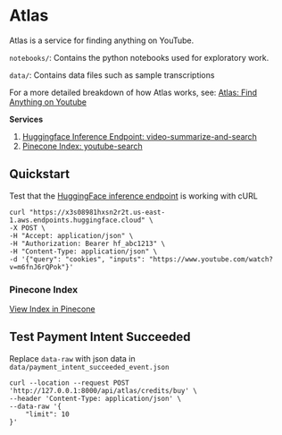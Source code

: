 # Atlas

Atlas is a service for finding anything on YouTube.

`notebooks/`: Contains the python notebooks used for exploratory work.

`data/`: Contains data files such as sample transcriptions

For a more detailed breakdown of how Atlas works, see: [Atlas: Find Anything on Youtube](https://atila.ca/blog/tomiwa/atlas)


**Services**
1. [Huggingface Inference Endpoint: video-summarize-and-search](https://ui.endpoints.huggingface.co/tomiwa1a/endpoints/video-summarize-and-search)
2. [Pinecone Index: youtube-search](https://app.pinecone.io/organizations/-NJtg2syoPWRDg1eVwga/projects/ff3f45c0-03c1-4246-8de3-186799f6fbf8/indexes/youtube-search/browser)

## Quickstart

Test that the [HuggingFace inference endpoint](https://ui.endpoints.huggingface.co/tomiwa1a/endpoints/video-summarize-and-search) is working with cURL

```shell
curl "https://x3s08981hxsn2r2t.us-east-1.aws.endpoints.huggingface.cloud" \
-X POST \
-H "Accept: application/json" \
-H "Authorization: Bearer hf_abc1213" \
-H "Content-Type: application/json" \
-d '{"query": "cookies", "inputs": "https://www.youtube.com/watch?v=m6fnJ6rQPok"}'
```
### Pinecone Index

[View Index in Pinecone](https://app.pinecone.io/organizations/-NJtg2syoPWRDg1eVwga/projects/ff3f45c0-03c1-4246-8de3-186799f6fbf8/indexes/youtube-search/browser)

## Test Payment Intent Succeeded
Replace `data-raw` with json data in `data/payment_intent_succeeded_event.json`
```shell
curl --location --request POST 'http://127.0.0.1:8000/api/atlas/credits/buy' \
--header 'Content-Type: application/json' \
--data-raw '{
    "limit": 10
}'
```
